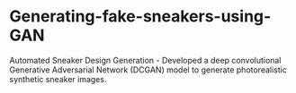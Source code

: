 # Generating-fake-sneakers-using-GAN
Automated Sneaker Design Generation - Developed a deep convolutional Generative Adversarial Network (DCGAN) model to generate photorealistic synthetic sneaker images.

